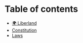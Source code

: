 # Table of contents

* [🌍 Liberland](README.md)
* [Constitution](Constitution/Readme.md)
* [Laws](laws/Readme.md)

